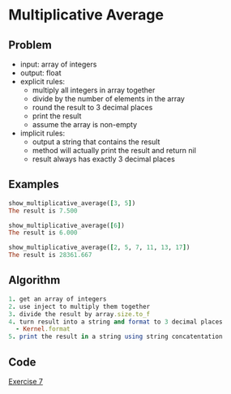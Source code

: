 # Multiplicative Average

## Problem

- input: array of integers
- output: float
- explicit rules:
  - multiply all integers in array together
  - divide by the number of elements in the array
  - round the result to 3 decimal places
  - print the result
  - assume the array is non-empty
- implicit rules:
  - output a string that contains the result
  - method will actually print the result and return nil
  - result always has exactly 3 decimal places

## Examples

```ruby
show_multiplicative_average([3, 5])
The result is 7.500

show_multiplicative_average([6])
The result is 6.000

show_multiplicative_average([2, 5, 7, 11, 13, 17])
The result is 28361.667
```

## Algorithm

```ruby
1. get an array of integers
2. use inject to multiply them together
3. divide the result by array.size.to_f
4. turn result into a string and format to 3 decimal places
  - Kernel.format
5. print the result in a string using string concatentation
```

## Code 

[Exercise 7](/exercise_7.rb)